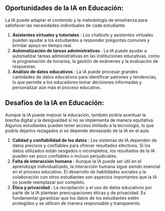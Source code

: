 ## Oportunidades de la IA en Educación: 
La IA puede adaptar el contenido y la metodología de enseñanza para satisfacer las necesidades individuales de cada estudiante. 
1. **Asistentes virtuales y tutoriales** : Los chatbots y asistentes virtuales pueden ayudar a los estudiantes a responder preguntas comunes y brindar apoyo en tiempo real.
2. **Automatización de tareas administrativas** : La IA puede ayudar a automatizar tareas administrativas en las instituciones educativas, como la programación de horarios, la gestión de exámenes y la evaluación de respuestas. 
3. **Análisis de datos educativos** : La IA puede procesar grandes cantidades de datos educativos para identificar patrones y tendencias, lo que permite a los educadores tomar decisiones informadas y personalizar aún más el proceso educativo.
## Desafíos de la IA en Educación: 
Aunque la IA puede mejorar la educación, también podría acentuar la brecha digital y la desigualdad si no se implementa de manera equitativa. Algunos estudiantes pueden tener acceso limitado a la tecnología, lo que podría dejarlos rezagados si se depende demasiado de la IA en el aula. 
1. **Calidad y confiabilidad de los datos** : Los sistemas de IA dependen de datos precisos y confiables para ofrecer resultados efectivos. Si los datos utilizados están sesgados o incompletos, los resultados de la IA pueden ser poco confiables o incluso perjudiciales. 
2. **Falta de interacción humana** : Aunque la IA puede ser útil en el aprendizaje individualizado, la interacción humana sigue siendo esencial en el proceso educativo. El desarrollo de habilidades sociales y la colaboración con otros estudiantes son aspectos importantes que la IA no puede reemplazar por completo. 
3. **Ética y privacidad** : La recopilación y el uso de datos educativos por parte de la IA plantean preocupaciones éticas y de privacidad. Es fundamental garantizar que los datos de los estudiantes estén protegidos y se utilicen de manera responsable y transparente. 